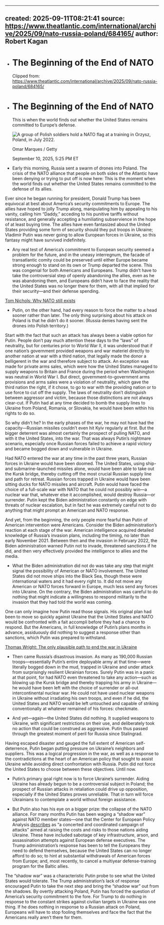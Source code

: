 - ---
  created: 2025-09-11T08:21:41
  source: https://www.theatlantic.com/international/archive/2025/09/nato-russia-poland/684165/
  author: Robert Kagan
  ---
- # The Beginning of the End of NATO
  
  Clipped from: https://www.theatlantic.com/international/archive/2025/09/nato-russia-poland/684165/
- # The Beginning of the End of NATO
  
  This is when the world finds out whether the United States remains committed to Europe’s defense.
  
  ![A group of Polish soldiers hold a NATO flag at a training in Orzysz, Poland, in July 2022.](https://cdn.theatlantic.com/thumbor/GdEIsQfPp4vSl4Yly2fMl_0NZPI=/0x0:2000x1125/960x540/media/img/mt/2025/09/2025_09_10_nato_kagan/original.jpg)
  
  Omar Marques / Getty
  
  September 10, 2025, 5:25 PM ET
  
-  Early this morning, Russia sent a swarm of drones into Poland. The crisis of the NATO alliance that people on both sides of the Atlantic have been denying or trying to put off is now here: This is the moment when the world finds out whether the United States remains committed to the defense of its allies.
  
  Ever since he began running for president, Donald Trump has been equivocal at best about America’s security commitments to Europe. The allies have hoped to jolly Trump along, manipulating him by appealing to his vanity, calling him “Daddy,” acceding to his punitive tariffs without resistance, and generally accepting a humiliating subservience in the hope of at least buying time. The allies have even fantasized about the United States providing some form of security should they put troops in Ukraine; Vladimir Putin was never going to allow European forces in Ukraine, so this fantasy might have survived indefinitely.
  
-  Any real test of America’s commitment to European security seemed a problem for the future, and in the uneasy interregnum, the facade of transatlantic comity could be preserved until either Europe became strong enough to stand on its own or Trump departed the scene. This was congenial for both Americans and Europeans. Trump didn’t have to take the controversial step of openly abandoning the allies, even as he was abandoning them, and Europeans didn’t have to face the reality that the United States was no longer there for them, with all that implied for their security—and their defense spending.
  
  [Tom Nichols: Why NATO still exists](https://www.theatlantic.com/newsletters/archive/2024/07/why-nato-still-exists/678951/)
  
-  Putin, on the other hand, had every reason to force the matter to a head sooner rather than later. The only thing surprising about his attack on Poland is that he didn’t do it sooner. (Russia denies having sent the drones into Polish territory.)
  
  Start with the fact that such an attack has always been a viable option for Putin. People don’t pay much attention these days to the “laws” of neutrality, but for centuries prior to World War II, it was understood that if one nation’s government provided weapons and war materiel directly to another nation at war with a third nation, that legally made the donor a belligerent in the war and therefore subject to attack. An exception was made for private arms sales, which were how the United States managed to supply weapons to Britain and France during the period when Washington was neutral in World War I. But direct, government-to-government arms provisions and arms sales were a violation of neutrality, which gave the third nation the right, if it chose, to go to war with the providing nation or to use force to cut off the supply. The laws of neutrality don’t distinguish between aggressor and victim, because those distinctions are not always clear-cut. If Putin had at any time decided to bomb the supply lines to Ukraine from Poland, Romania, or Slovakia, he would have been within his rights to do so.
  
  So why didn’t he? In the early phases of the war, he may not have had the capacity—Russian missiles couldn’t even hit Kyiv regularly at first. But the bigger deterrent was almost certainly the prospect of pulling NATO, and with it the United States, into the war. That was always Putin’s nightmare scenario, especially once Russian forces failed to achieve a rapid victory and became bogged down and vulnerable in Ukraine.
  
  Had NATO entered the war at any time in the past three years, Russian forces in Ukraine would have been doomed. The United States, using ship- and submarine-launched missiles alone, would have been able to take out the Kursk bridge, thereby cutting off the most crucial Russian supply line and path for retreat. Russian forces trapped in Ukraine would have been sitting ducks for NATO missiles and aircraft. Putin would have faced the choice of a full-scale war with NATO that he could not possibly win—a nuclear war that, whatever else it accomplished, would destroy Russia—or surrender. Putin kept the Biden administration constantly on edge with threats of nuclear escalation, but in fact he was extremely careful not to do anything that might prompt an American and NATO response.
  
  And yet, from the beginning, the only people more fearful than Putin of American intervention were Americans. Consider the Biden administration’s reaction at each stage of the war. American intelligence acquired detailed knowledge of Russia’s invasion plans, including the timing, no later than early November 2021. Between then and the invasion in February 2022, the Biden administration warned Putin not to invade, threatened sanctions if he did, and then very effectively provided the intelligence to allies and the media.
  
-  What the Biden administration did not do was take any step that might signal the possibility of American or NATO involvement. The United States did not move ships into the Black Sea, though these were international waters and it had every right to. It did not move any American or NATO forces forward in Europe, much less send any forces into Ukraine. On the contrary, the Biden administration was careful to do nothing that might indicate a willingness to respond militarily to the invasion that they had told the world was coming.
  
  One can only imagine how Putin read those signals. His original plan had been to move so quickly against Ukraine that the United States and NATO would be confronted with a fait accompli before they had a chance to respond. But the Americans, in full knowledge of Putin’s plans months in advance, assiduously did nothing to suggest a response other than sanctions, which Putin was prepared to withstand.
  
  [Thomas Wright: The only plausible path to end the war in Ukraine](https://www.theatlantic.com/ideas/archive/2025/08/trump-ukraine-russia-peace/683907/)
  
-  Then came Russia’s disastrous invasion. As many as 190,000 Russian troops—essentially Putin’s entire deployable army at that time—were literally bogged down in the mud, trapped in Ukraine and under attack from surprisingly resilient Ukrainian forces. Surely Putin was in a panic at that point, for had NATO even threatened to take any action—such as blowing up the Kursk bridge and thereby trapping his army in Ukraine—he would have been left with the choice of surrender or all-out intercontinental nuclear war. He could not have used nuclear weapons in Ukraine without irradiating his own troops, and even if he did, the United States and NATO would be left untouched and capable of striking conventionally at whatever remained of his forces: checkmate.
  
-  And yet—again—the United States did nothing. It supplied weapons to Ukraine, with significant restrictions on their use, and deliberately took no action that could be construed as aggressive. Putin thus passed through the greatest moment of peril for Russia since Stalingrad.
  
  Having escaped disaster and gauged the full extent of American self-deterrence, Putin began putting pressure on Ukraine’s neighbors and suppliers. This was a logical progression in the war, as well as a response to the contradictions at the heart of an American policy that sought to assist Ukraine while avoiding direct confrontation with Russia. Putin did not force the United States to choose between these objectives. Until now.
  
-  Putin’s primary goal right now is to force Ukraine’s surrender. Aiding Ukraine has already begun to be a controversial subject in Poland; the prospect of Russian attacks in retaliation could drive up opposition, especially if the United States proves unreliable. That in turn will force Ukrainians to contemplate a world without foreign assistance.
  
-  But Putin also has his eye on a bigger prize: the collapse of the NATO alliance. For many months Putin has been waging a “shadow war” against NATO member states—one that the Center for European Policy Analysis [describes](https://cepa.org/programs/democratic-resilience/countering-russias-shadow-war/) as “a concerted and coordinated campaign of attacks” aimed at raising the costs and risks to those nations aiding Ukraine. These have included sabotage of key infrastructure, arson, and assassination attempts against European defense executives. The Trump administration’s response has been to tell the Europeans they need to defend themselves, because the United States can no longer afford to do so; to hint at substantial withdrawals of American forces from Europe; and, most recently, to cancel a multiyear defense-training program for the Baltic allies.
  
  The “shadow war” was a characteristic Putin probe to see what the United States would tolerate. The Trump administration’s lack of response encouraged Putin to take the next step and bring the “shadow war” out from the shadows. By overtly attacking Poland, Putin has forced the question of America’s security commitment to the fore. For Trump to do nothing in response to the constant strikes against civilian targets in Ukraine was one thing. If he does nothing in response to a Russian attack on Poland, Europeans will have to stop fooling themselves and face the fact that the Americans really aren’t there for them.
